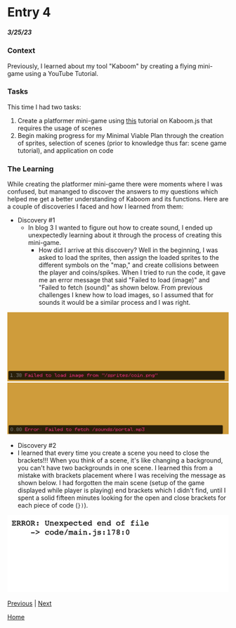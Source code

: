 # Entry 4
##### 3/25/23

### Context
Previously, I learned about my tool "Kaboom" by creating a flying mini-game using a YouTube Tutorial. 

### Tasks
This time I had two tasks: 
1) Create a platformer mini-game using [this](https://kaboomjs.com/doc/21-scenes) tutorial on Kaboom.js that requires the usage of scenes 
2) Begin making progress for my Minimal Viable Plan through the creation of sprites, selection of scenes (prior to knowledge thus far: scene game tutorial), and application on code 

### The Learning 
While creating the platformer mini-game there were moments where I was confused, but mananged to discover the answers to my questions which helped me get a better understanding of Kaboom and its functions. Here are a couple of discoveries I faced and how I learned from them:

* Discovery #1
  * In blog 3 I wanted to figure out how to create sound, I ended up unexpectedly learning about it through the process of creating this mini-game. 
    * How did I arrive at this discovery? Well in the beginning, I was asked to load the sprites, then assign the loaded sprites to the different symbols on the "map," and create collisions between the player and coins/spikes. When I tried to run the code, it gave me an error message that said "Failed to load (image)" and "Failed to fetch (sound)" as shown below. From previous challenges I knew how to load images, so I assumed that for sounds it would be a similar process and I was right.  
 
![load img](/images/img.png)
![load sound](/images/sound.png)

* Discovery #2
 * I learned that every time you create a scene you need to close the brackets!!! When you think of a scene, it's like changing a background, you can't have two backgrounds in one scene. I learned this from a mistake with brackets placement where I was receiving the message as shown below. I had forgotten the main scene (setup of the game displayed while player is playing) end brackets which I didn't find, until I spent a solid fifteen minutes looking for the open and close brackets for each piece of code (`})`). 
 
![load scene](/images/scene.png)





[Previous](entry03.md) | [Next](entry05.md)

[Home](../README.md)
